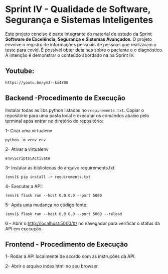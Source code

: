 # Sprint IV - Qualidade de Software, Segurança e Sistemas Inteligentes

Este projeto conciso é parte integrante do material de estudo da Sprint **Software de Excelência, Segurança e Sistemas Avançados**.
O projeto envolve o registro de informações pessoais de pessoas que realizaram o teste para covid. É possível obter detalhes sobre o paciente e o diagnóstico.
A intenção é demonstrar o conteúdo abordado na na Sprint IV.

## Youtube:
```
https://youtu.be/ymJ--kx4Y0U
```


## Backend -Procedimento de Execução

Instalar todas as libs python listadas no `requirements.txt`.
Copiar o repositório para uma pasta local e executar os comandos abaixo pelo terminal após entrar no diretório do repositório:

1- Criar uma virtualenv
```
python -m venv env
```

2- Ativar a virtualenv
```
env\Scripts\Activate
```

3- Instalar as bibliotecas do arquivo requirements.txt 
```
(env)$ pip install -r requirements.txt
```

4- Executar a API:

```
(env)$ flask run --host 0.0.0.0 --port 5000
```
5- Após uma mudança no código fonte:

```
(env)$ flask run --host 0.0.0.0 --port 5000 --reload
```

6 - Abrir o [http://localhost:5000/#/](http://localhost:5000/#/) no navegador para verificar o status da API em execução.

## Frontend - Procedimento de Execução

1- Rodar a API localmente de acordo com as instruções da API.

2- Abrir o arquivo index.html no seu browser.

